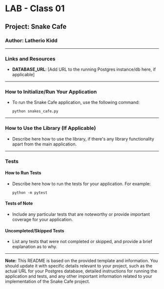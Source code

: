 
# LAB - Class 01

## Project: Snake Cafe

### Author: Latherio Kidd

---

### Links and Resources

- **DATABASE_URL**: [Add URL to the running Postgres instance/db here, if applicable]

---

### How to Initialize/Run Your Application

- To run the Snake Cafe application, use the following command:
  ```
  python snakes_cafe.py
  ```

---

### How to Use the Library (If Applicable)

- Describe here how to use the library, if there's any library functionality apart from the main application.

---

### Tests

#### How to Run Tests

- Describe here how to run the tests for your application. For example:
  ```
  python -m pytest
  ```

#### Tests of Note

- Include any particular tests that are noteworthy or provide important coverage for your application.

#### Uncompleted/Skipped Tests

- List any tests that were not completed or skipped, and provide a brief explanation as to why.

---

**Note:** This README is based on the provided template and information. You should update it with specific details relevant to your project, such as the actual URL for your Postgres database, detailed instructions for running the application and tests, and any other important information related to your implementation of the Snake Cafe project.